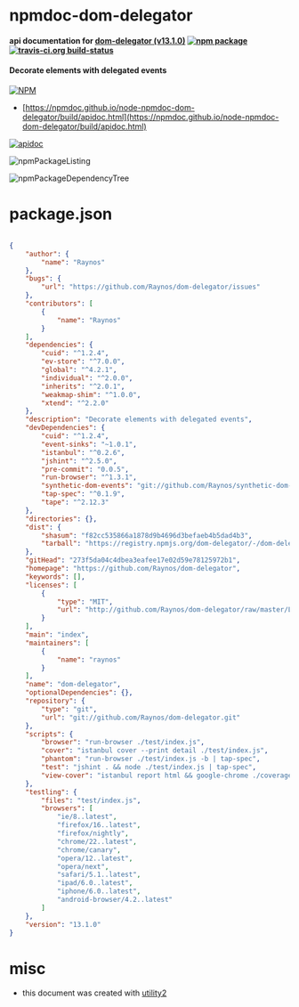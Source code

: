 # npmdoc-dom-delegator

#### api documentation for  [dom-delegator (v13.1.0)](https://github.com/Raynos/dom-delegator)  [![npm package](https://img.shields.io/npm/v/npmdoc-dom-delegator.svg?style=flat-square)](https://www.npmjs.org/package/npmdoc-dom-delegator) [![travis-ci.org build-status](https://api.travis-ci.org/npmdoc/node-npmdoc-dom-delegator.svg)](https://travis-ci.org/npmdoc/node-npmdoc-dom-delegator)

#### Decorate elements with delegated events

[![NPM](https://nodei.co/npm/dom-delegator.png?downloads=true&downloadRank=true&stars=true)](https://www.npmjs.com/package/dom-delegator)

- [https://npmdoc.github.io/node-npmdoc-dom-delegator/build/apidoc.html](https://npmdoc.github.io/node-npmdoc-dom-delegator/build/apidoc.html)

[![apidoc](https://npmdoc.github.io/node-npmdoc-dom-delegator/build/screenCapture.buildCi.browser.%252Ftmp%252Fbuild%252Fapidoc.html.png)](https://npmdoc.github.io/node-npmdoc-dom-delegator/build/apidoc.html)

![npmPackageListing](https://npmdoc.github.io/node-npmdoc-dom-delegator/build/screenCapture.npmPackageListing.svg)

![npmPackageDependencyTree](https://npmdoc.github.io/node-npmdoc-dom-delegator/build/screenCapture.npmPackageDependencyTree.svg)



# package.json

```json

{
    "author": {
        "name": "Raynos"
    },
    "bugs": {
        "url": "https://github.com/Raynos/dom-delegator/issues"
    },
    "contributors": [
        {
            "name": "Raynos"
        }
    ],
    "dependencies": {
        "cuid": "^1.2.4",
        "ev-store": "^7.0.0",
        "global": "^4.2.1",
        "individual": "^2.0.0",
        "inherits": "^2.0.1",
        "weakmap-shim": "^1.0.0",
        "xtend": "^2.2.0"
    },
    "description": "Decorate elements with delegated events",
    "devDependencies": {
        "cuid": "^1.2.4",
        "event-sinks": "~1.0.1",
        "istanbul": "^0.2.6",
        "jshint": "^2.5.0",
        "pre-commit": "0.0.5",
        "run-browser": "^1.3.1",
        "synthetic-dom-events": "git://github.com/Raynos/synthetic-dom-events.git",
        "tap-spec": "^0.1.9",
        "tape": "^2.12.3"
    },
    "directories": {},
    "dist": {
        "shasum": "f82cc535866a1878d9b4696d3befaeb4b5dad4b3",
        "tarball": "https://registry.npmjs.org/dom-delegator/-/dom-delegator-13.1.0.tgz"
    },
    "gitHead": "273f5da04c4dbea3eafee17e02d59e78125972b1",
    "homepage": "https://github.com/Raynos/dom-delegator",
    "keywords": [],
    "licenses": [
        {
            "type": "MIT",
            "url": "http://github.com/Raynos/dom-delegator/raw/master/LICENSE"
        }
    ],
    "main": "index",
    "maintainers": [
        {
            "name": "raynos"
        }
    ],
    "name": "dom-delegator",
    "optionalDependencies": {},
    "repository": {
        "type": "git",
        "url": "git://github.com/Raynos/dom-delegator.git"
    },
    "scripts": {
        "browser": "run-browser ./test/index.js",
        "cover": "istanbul cover --print detail ./test/index.js",
        "phantom": "run-browser ./test/index.js -b | tap-spec",
        "test": "jshint . && node ./test/index.js | tap-spec",
        "view-cover": "istanbul report html && google-chrome ./coverage/index.html"
    },
    "testling": {
        "files": "test/index.js",
        "browsers": [
            "ie/8..latest",
            "firefox/16..latest",
            "firefox/nightly",
            "chrome/22..latest",
            "chrome/canary",
            "opera/12..latest",
            "opera/next",
            "safari/5.1..latest",
            "ipad/6.0..latest",
            "iphone/6.0..latest",
            "android-browser/4.2..latest"
        ]
    },
    "version": "13.1.0"
}
```



# misc
- this document was created with [utility2](https://github.com/kaizhu256/node-utility2)

